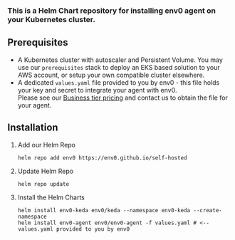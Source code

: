 ### This is a Helm Chart repository for installing env0 agent on your Kubernetes cluster.  

## Prerequisites
- A Kubernetes cluster with autoscaler and Persistent Volume. You may use our `prerequisites` stack to deploy an EKS based solution to your AWS account, or setup your own compatible cluster elsewhere.  
- A dedicated `values.yaml` file provided to you by env0 - this file holds your key and secret to integrate your agent with env0.  
  Please see our [Business tier pricing](https://www.env0.com/pricing) and contact us to obtain the file for your agent.    
  
## Installation
1. Add our Helm Repo
    ```shell
    helm repo add env0 https://env0.github.io/self-hosted
    ```

2. Update Helm Repo
    ```shell
    helm repo update
    ```

3. Install the Helm Charts
    ```shell
    helm install env0-keda env0/keda --namespace env0-keda --create-namespace
    helm install env0-agent env0/env0-agent -f values.yaml # <-- values.yaml provided to you by env0
    ```
